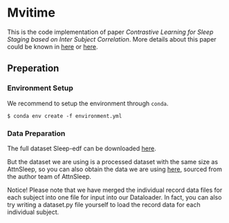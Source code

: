 # Mvitime

This is the code implementation of paper  *Contrastive Learning for Sleep Staging based on Inter Subject Correlation*. More details about this paper could be known in [here](https://arxiv.org/abs/2305.03178) or [here](https://doi.org/10.1007/978-3-031-44213-1_29).

## Preperation

### Environment Setup 

We recommend to setup the environment through `conda`.

```shell
$ conda env create -f environment.yml
```

### Data Preparation

The full dataset Sleep-edf can be downloaded [here](https://physionet.org/content/sleep-edfx/1.0.0/).

But the dataset we are using is a processed dataset with the same size as AttnSleep, so you can also obtain the data we are using [here](https://researchdata.ntu.edu.sg/dataverse/attnSleep), sourced from the author team of AttnSleep.

Notice! 
Please note that we have merged the individual record data files for each subject into one file for input into our Dataloader. In fact, you can also try writing a dataset.py file yourself to load the record data for each individual subject.
